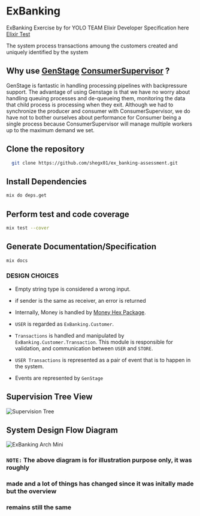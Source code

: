 # ExBanking

ExBanking Exercise by for YOLO TEAM Elixir Developer
Specification here [Elixir Test](https://github.com/coingaming/elixir-test)

The system process transactions amoung the customers
created and uniquely identified by the system

## Why use [GenStage](https://hexdocs.pm/gen_stage/GenStage.html) [ConsumerSupervisor](https://hexdocs.pm/gen_stage/ConsumerSupervisor.html#content) ?

GenStage is fantastic in handling processing pipelines with backpressure support.
The advantage of using Genstage is that we have no worry about handling queuing processes and de-queueing them, monitoring the data that child process is processing when they exit. Although we had to synchronize the producer and consumer with ConsumerSupervisor, we do have not to bother ourselves about performance for  Consumer being a single process because ConsumerSupervisor will manage multiple workers up to the maximum demand we set.

## Clone the repository

```bash
  git clone https://github.com/shegx01/ex_banking-assessment.git
```

## Install Dependencies

```bash
mix do deps.get
```

## Perform test and code coverage

```bash
mix test --cover
```

## Generate Documentation/Specification

```bash
mix docs
```

### DESIGN CHOICES

- Empty string type is considered a wrong input.

- if sender is the same as receiver, an error is returned

- Internally, Money is handled by [Money Hex Package](https://hexdocs.pm/money/readme.html).

- `USER` is regarded as `ExBanking.Customer`.

- `Transactions` is handled and manipulated by `ExBanking.Customer.Transaction`. This module is responsible for validation, and communication between `USER` and `STORE`.

- `USER Transactions` is represented as a pair of event that is to happen in the system.

- Events are represented by `GenStage`

## Supervision Tree View

![Supervision Tree](https://user-images.githubusercontent.com/42073367/153468694-9beff593-30fd-4fe4-aba3-ac5e37f1e479.svg)
<!-- 
### See modules inside after generate the docs using

```bash
mix docs
``` -->

## System Design Flow Diagram

![ExBanking Arch Mini](https://user-images.githubusercontent.com/42073367/153496372-a2421dd7-b889-425e-9a65-c0b0e03c93c8.svg)


### `NOTE:` The above diagram is for illustration purpose only, it was roughly

### made and a lot of things has changed since it was initally made but the overview

### remains still the same
